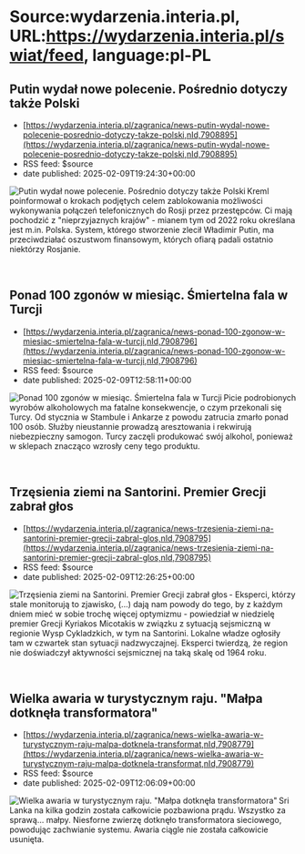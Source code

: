 # Source:wydarzenia.interia.pl, URL:https://wydarzenia.interia.pl/swiat/feed, language:pl-PL

## Putin wydał nowe polecenie. Pośrednio dotyczy także Polski
 - [https://wydarzenia.interia.pl/zagranica/news-putin-wydal-nowe-polecenie-posrednio-dotyczy-takze-polski,nId,7908895](https://wydarzenia.interia.pl/zagranica/news-putin-wydal-nowe-polecenie-posrednio-dotyczy-takze-polski,nId,7908895)
 - RSS feed: $source
 - date published: 2025-02-09T19:24:30+00:00

<p><a href="https://wydarzenia.interia.pl/zagranica/news-putin-wydal-nowe-polecenie-posrednio-dotyczy-takze-polski,nId,7908895"><img src="https://i.iplsc.com/putin-wydal-nowe-polecenie-posrednio-dotyczy-takze-polski/000KKNPYVBUGO16S-C321.jpg" alt="Putin wydał nowe polecenie. Pośrednio dotyczy także Polski" align="left" /></a>Kreml poinformował o krokach podjętych celem zablokowania możliwości wykonywania połączeń telefonicznych do Rosji przez przestępców. Ci mają pochodzić z &quot;nieprzyjaznych krajów&quot; - mianem tym od 2022 roku określana jest m.in. Polska. System, którego stworzenie zlecił Władimir Putin, ma przeciwdziałać oszustwom finansowym, których ofiarą padali ostatnio niektórzy Rosjanie.</p><br clear="all" />

## Ponad 100 zgonów w miesiąc. Śmiertelna fala w Turcji
 - [https://wydarzenia.interia.pl/zagranica/news-ponad-100-zgonow-w-miesiac-smiertelna-fala-w-turcji,nId,7908796](https://wydarzenia.interia.pl/zagranica/news-ponad-100-zgonow-w-miesiac-smiertelna-fala-w-turcji,nId,7908796)
 - RSS feed: $source
 - date published: 2025-02-09T12:58:11+00:00

<p><a href="https://wydarzenia.interia.pl/zagranica/news-ponad-100-zgonow-w-miesiac-smiertelna-fala-w-turcji,nId,7908796"><img src="https://i.iplsc.com/ponad-100-zgonow-w-miesiac-smiertelna-fala-w-turcji/000KKLDAH1PIGRIB-C321.jpg" alt="Ponad 100 zgonów w miesiąc. Śmiertelna fala w Turcji" align="left" /></a>Picie podrobionych wyrobów alkoholowych ma fatalne konsekwencje, o czym przekonali się Turcy. Od stycznia w Stambule i Ankarze z powodu zatrucia zmarło ponad 100 osób. Służby nieustannie prowadzą aresztowania i rekwirują niebezpieczny samogon. Turcy zaczęli produkować swój alkohol, ponieważ w sklepach znacząco wzrosły ceny tego produktu.</p><br clear="all" />

## Trzęsienia ziemi na Santorini. Premier Grecji zabrał głos
 - [https://wydarzenia.interia.pl/zagranica/news-trzesienia-ziemi-na-santorini-premier-grecji-zabral-glos,nId,7908795](https://wydarzenia.interia.pl/zagranica/news-trzesienia-ziemi-na-santorini-premier-grecji-zabral-glos,nId,7908795)
 - RSS feed: $source
 - date published: 2025-02-09T12:26:25+00:00

<p><a href="https://wydarzenia.interia.pl/zagranica/news-trzesienia-ziemi-na-santorini-premier-grecji-zabral-glos,nId,7908795"><img src="https://i.iplsc.com/trzesienia-ziemi-na-santorini-premier-grecji-zabral-glos/000KKL9FAE4EO7YB-C321.jpg" alt="Trzęsienia ziemi na Santorini. Premier Grecji zabrał głos" align="left" /></a>- Eksperci, którzy stale monitorują to zjawisko, (...) dają nam powody do tego, by z każdym dniem mieć w sobie trochę więcej optymizmu - powiedział w niedzielę premier Grecji Kyriakos Micotakis w związku z sytuacją sejsmiczną w regionie Wysp Cykladzkich, w tym na Santorini. Lokalne władze ogłosiły tam w czwartek stan sytuacji nadzwyczajnej. Eksperci twierdzą, że region nie doświadczył aktywności sejsmicznej na taką skalę od 1964 roku. </p><br clear="all" />

## Wielka awaria w turystycznym raju. "Małpa dotknęła transformatora"
 - [https://wydarzenia.interia.pl/zagranica/news-wielka-awaria-w-turystycznym-raju-malpa-dotknela-transformat,nId,7908779](https://wydarzenia.interia.pl/zagranica/news-wielka-awaria-w-turystycznym-raju-malpa-dotknela-transformat,nId,7908779)
 - RSS feed: $source
 - date published: 2025-02-09T12:06:09+00:00

<p><a href="https://wydarzenia.interia.pl/zagranica/news-wielka-awaria-w-turystycznym-raju-malpa-dotknela-transformat,nId,7908779"><img src="https://i.iplsc.com/wielka-awaria-w-turystycznym-raju-malpa-dotknela-transformat/000KKL7AQIEEV9OL-C321.jpg" alt="Wielka awaria w turystycznym raju. &quot;Małpa dotknęła transformatora&quot;" align="left" /></a>Sri Lanka na kilka godzin została całkowicie pozbawiona prądu. Wszystko za sprawą... małpy. Niesforne zwierzę dotknęło transformatora sieciowego, powodując zachwianie systemu. Awaria ciągle nie została całkowicie usunięta.</p><br clear="all" />

